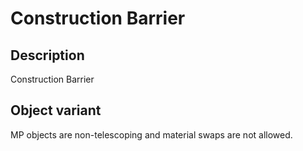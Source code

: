 # Construction Barrier

## Description

Construction Barrier

## Object variant

MP objects are non-telescoping and material swaps are not allowed.
